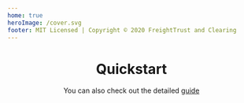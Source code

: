 ```yaml
---
home: true
heroImage: /cover.svg
footer: MIT Licensed | Copyright © 2020 FreightTrust and Clearing
---
```


<div style="text-align: center">

# Quickstart

</div>

<gitpkg-api />

<div style="text-align: center">

You can also check out the detailed [guide](./guide/)

</div>
